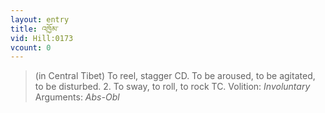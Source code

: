 ```yaml
---
layout: entry
title: འཁྱོམ་
vid: Hill:0173
vcount: 0
---
```

> (in Central Tibet) To reel, stagger CD\. To be aroused, to be agitated, to be disturbed\. 2\. To sway, to roll, to rock TC\.
> Volition: _Involuntary_
> Arguments: _Abs-Obl_


